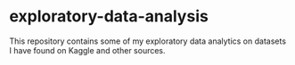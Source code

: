 # exploratory-data-analysis
This repository contains some of my exploratory data analytics on datasets I have found on Kaggle and other sources.

